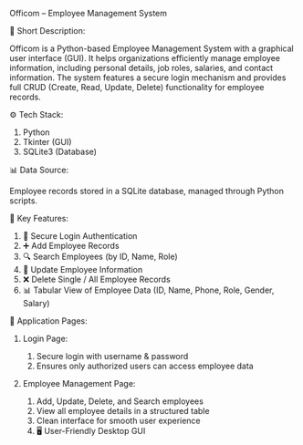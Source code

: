 Officom – Employee Management System



📌 Short Description:

  Officom is a Python-based Employee Management System with a graphical user interface (GUI). It helps organizations efficiently manage employee information, including personal details, job roles, salaries, and contact information. The system features a secure login mechanism and provides full CRUD (Create, Read, Update, Delete) functionality for employee records.


⚙ Tech Stack:

1. Python
2. Tkinter (GUI)
3. SQLite3 (Database)


📊 Data Source:

Employee records stored in a SQLite database, managed through Python scripts.


🌟 Key Features:

1. 🔐 Secure Login Authentication
2. ➕ Add Employee Records
3. 🔍 Search Employees (by ID, Name, Role)
4. 📝 Update Employee Information
5. ❌ Delete Single / All Employee Records
6. 📊 Tabular View of Employee Data (ID, Name, Phone, Role, Gender, Salary)


📌 Application Pages:

1. Login Page:
   
   1. Secure login with username & password
   2. Ensures only authorized users can access employee data

2. Employee Management Page:
   
   1. Add, Update, Delete, and Search employees
   2. View all employee details in a structured table
   3. Clean interface for smooth user experience
   4. 🖥 User-Friendly Desktop GUI

